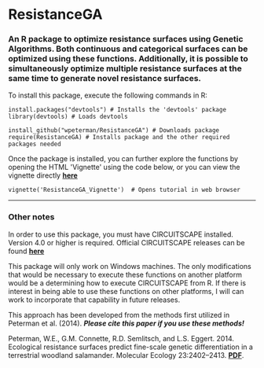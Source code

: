ResistanceGA
============

### An R package to optimize resistance surfaces using Genetic Algorithms. Both continuous and categorical surfaces can be optimized using these functions. Additionally, it is possible to simultaneously optimize multiple resistance surfaces at the same time to generate novel resistance surfaces.    

To install this package, execute the following commands in R:

```
install.packages("devtools") # Installs the 'devtools' package
library(devtools) # Loads devtools

install_github("wpeterman/ResistanceGA") # Downloads package
require(ResistanceGA) # Installs package and the other required packages needed
```
Once the package is installed, you can further explore the functions by opening the HTML 'Vignette' using the code below, or you can view the vignette directly [**here**](https://dl.dropboxusercontent.com/u/23513016/ResistanceGA_Vignette.html "Vignette")
```
vignette('ResistanceGA_Vignette')  # Opens tutorial in web browser
```
*****

### Other notes

In order to use this package, you must have CIRCUITSCAPE installed.
Version 4.0 or higher is required.
Official CIRCUITSCAPE releases can be found [**here**](https://code.google.com/p/circuitscape/downloads/list "CS downloads")

This package will only work on Windows machines. The only modifications that would be necessary to execute these functions on another platform would be a determining how to execute CIRCUITSCAPE from R. If there is interest in being able to use these functions on other platforms, I will can work to incorporate that capability in future releases.


This approach has been developed from the methods first utilized in Peterman et al. (2014). **_Please cite this paper if you use these methods!_**

Peterman, W.E., G.M. Connette, R.D. Semlitsch, and L.S. Eggert. 2014. Ecological resistance surfaces predict fine-scale genetic differentiation in a terrestrial woodland salamander. Molecular Ecology 23:2402–2413. [**PDF**](http://petermanresearch.weebly.com/uploads/2/5/9/2/25926970/peterman_et_al._2014--mec.pdf "Peterman et al.").